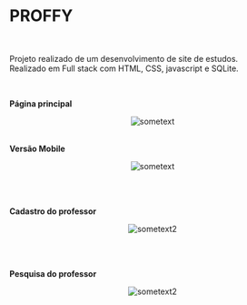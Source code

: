 <html>
<body>
 
 
 <h1>PROFFY</h1>
 
<br/>
 
Projeto realizado de um desenvolvimento de site de estudos. </br>
Realizado em Full stack com  HTML, CSS, javascript e SQLite.
 
 <br/>
 

**Página principal**</br>
<p align="center"><img src="https://github.com/Wenceslau93/Web_Proffy_Next-level-week/blob/main/pagina_principal.PNG?raw=true" alt="sometext"></br></br></p>

**Versão Mobile**</br>
<p align="center"><img src="https://github.com/Wenceslau93/Web_Proffy_Next-level-week/blob/main/Mobile.PNG?raw=true" alt="sometext"></p> <br></br>

**Cadastro do professor**</br>
<p align="center"><img src="https://github.com/Wenceslau93/Web_Proffy_Next-level-week/blob/main/prof.PNG?raw=true" alt="sometext2"></p> </br></br>
  
**Pesquisa do professor**</br>
<p align="center"><img src="https://github.com/Wenceslau93/Web_Proffy_Next-level-week/blob/main/estudante.PNG?raw=true" alt="sometext2"></p> </br></br>
 
 
</body>
</html>
